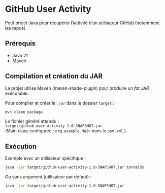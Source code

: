 # GitHub User Activity

Petit projet Java pour récupérer l’activité d’un utilisateur GitHub (notamment les repos).

## Prérequis

- Java 21
- Maven

## Compilation et création du JAR

Le projet utilise Maven (maven-shade-plugin) pour produire un *fat JAR* exécutable.

Pour compiler et créer le `.jar` dans le dossier `target` :

~~~bash
mvn clean package
~~~

Le fichier généré attendu :  
`target/github-user-activity-1.0-SNAPSHOT.jar`  
(Main class configurée : `org.example.Main` dans le `pom.xml`.)

## Exécution

Exemple avec un utilisateur spécifique :

~~~bash
java -jar target/github-user-activity-1.0-SNAPSHOT.jar torvalds
~~~

Ou sans argument (utilisateur par défaut) :

~~~bash
java -jar target/github-user-activity-1.0-SNAPSHOT.jar
~~~
